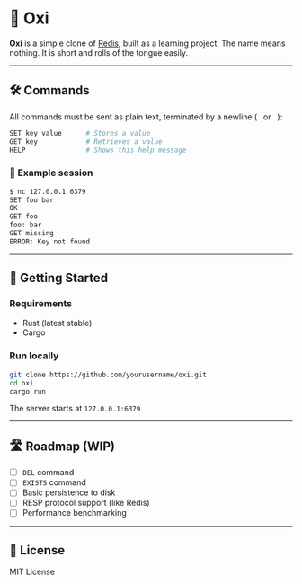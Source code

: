
# 🧠 Oxi

**Oxi** is a simple clone of [Redis](https://redis.io/), built as a learning project. The name means nothing. It is short and rolls of the tongue easily.

---

## 🛠️ Commands

All commands must be sent as plain text, terminated by a newline (`
` or `
`):

```bash
SET key value      # Stores a value
GET key            # Retrieves a value
HELP               # Shows this help message
```

### 📌 Example session

```bash
$ nc 127.0.0.1 6379
SET foo bar
OK
GET foo
foo: bar
GET missing
ERROR: Key not found
```

---

## 🧪 Getting Started

### Requirements

- Rust (latest stable)
- Cargo

### Run locally

```bash
git clone https://github.com/yourusername/oxi.git
cd oxi
cargo run
```

The server starts at `127.0.0.1:6379`

---

## 🛣️ Roadmap (WIP)

- [ ] `DEL` command
- [ ] `EXISTS` command
- [ ] Basic persistence to disk
- [ ] RESP protocol support (like Redis)
- [ ] Performance benchmarking

---

## 📄 License

MIT License
